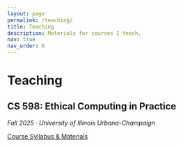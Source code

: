 ```yaml
---
layout: page
permalink: /teaching/
title: Teaching
description: Materials for courses I teach.
nav: true
nav_order: 6
---
```


# Teaching

## CS 598: Ethical Computing in Practice  
*Fall 2025 · University of Illinois Urbana-Champaign*  

[Course Syllabus & Materials](https://docs.google.com/document/d/1BE5Lgvao7HA06UX5Lnlhf89z5sJJPWFW/edit)
